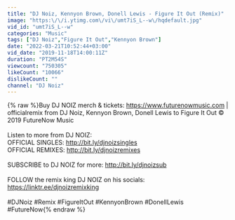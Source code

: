 ```yaml
---
title: "DJ Noiz, Kennyon Brown, Donell Lewis - Figure It Out (Remix)"
image: "https:\/\/i.ytimg.com\/vi\/umt7iS_L--w\/hqdefault.jpg"
vid_id: "umt7iS_L--w"
categories: "Music"
tags: ["DJ Noiz","Figure It Out","Kennyon Brown"]
date: "2022-03-21T10:52:44+03:00"
vid_date: "2019-11-18T14:00:11Z"
duration: "PT2M54S"
viewcount: "750305"
likeCount: "10066"
dislikeCount: ""
channel: "DJ Noiz"
---
```

{% raw %}Buy DJ NOIZ merch &amp; tickets: <a rel="nofollow" target="blank" href="https://www.futurenowmusic.com">https://www.futurenowmusic.com</a> | officialremix from DJ Noiz, Kennyon Brown, Donell Lewis to Figure It Out © 2019 FutureNow Music<br /><br />Listen to more from DJ NOIZ:<br />OFFICIAL SINGLES: <a rel="nofollow" target="blank" href="http://bit.ly/djnoizsingles">http://bit.ly/djnoizsingles</a><br />OFFICIAL REMIXES: <a rel="nofollow" target="blank" href="http://bit.ly/djnoizremixes">http://bit.ly/djnoizremixes</a><br /><br />SUBSCRIBE to DJ NOIZ for more: <a rel="nofollow" target="blank" href="http://bit.ly/djnoizsub">http://bit.ly/djnoizsub</a><br /><br />FOLLOW the remix king DJ NOIZ on his socials:<br /><a rel="nofollow" target="blank" href="https://linktr.ee/djnoizremixking">https://linktr.ee/djnoizremixking</a><br /><br />#DJNoiz #Remix #FigureItOut #KennyonBrown #DonellLewis #FutureNow{% endraw %}
